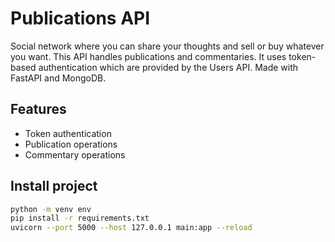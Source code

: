 # Publications API

Social network where you can share your thoughts and sell or buy whatever you want. This API
handles publications and commentaries. It uses token-based authentication which are provided
by the Users API.
Made with FastAPI and MongoDB.

## Features

- Token authentication
- Publication operations
- Commentary operations

## Install project

```bash
python -m venv env
pip install -r requirements.txt
uvicorn --port 5000 --host 127.0.0.1 main:app --reload
```
